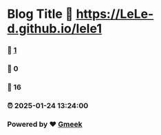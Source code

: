 # Blog Title :link: https://LeLe-d.github.io/lele1 
### :page_facing_up: [1](https://LeLe-d.github.io/lele1/tag.html) 
### :speech_balloon: 0 
### :hibiscus: 16 
### :alarm_clock: 2025-01-24 13:24:00 
### Powered by :heart: [Gmeek](https://github.com/Meekdai/Gmeek)
